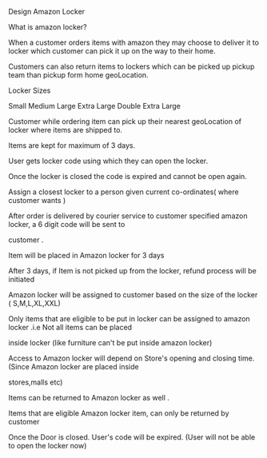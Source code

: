Design Amazon Locker

What is amazon locker?

When a customer orders items with amazon they may choose to deliver it to locker which customer can pick it up on the way to their home.

Customers can also return items to lockers which can be picked up pickup team than pickup form home geoLocation.

Locker Sizes

Small
Medium
Large
Extra Large
Double Extra Large


Customer while ordering item can pick up their nearest geoLocation of locker where items are shipped to.

Items are kept for maximum of 3 days.

User gets locker code using which they can open the locker.

Once the locker is closed the code is expired and cannot be open again.


Assign a closest locker to a person given current co-ordinates( where customer wants )

After order is delivered by courier service to customer specified amazon locker, a 6 digit code will be sent to 

customer .

Item will be placed in Amazon locker for 3 days

After 3 days, if Item is not picked up from the locker, refund process will be initiated

Amazon locker will be assigned to customer based on the size of the locker ( S,M,L,XL,XXL)

Only items that are eligible to be put in locker can be assigned to amazon locker .i.e Not all items can be placed 

inside locker (like furniture can't be put inside amazon locker)

Access to Amazon locker will depend on Store's opening and closing time.(Since Amazon locker are placed inside 

stores,malls etc)

Items can be returned to Amazon locker as well .

Items that are eligible Amazon locker item, can only be returned by customer

Once the Door is closed. User's code will be expired. (User will not be able to open the locker now)
